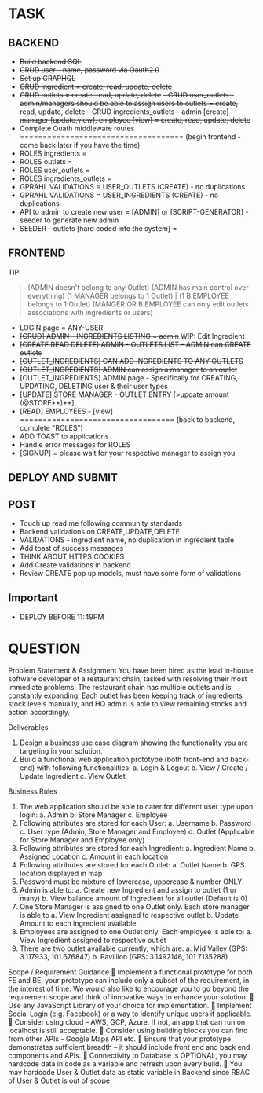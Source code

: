 # TASK
## BACKEND
- ~~Build backend SQL~~
- ~~CRUD user - name, password via Oauth2.0~~
- ~~Set up GRAPHQL~~
- ~~CRUD ingredient = create, read, update, delete~~
- ~~CRUD outlets = create, read, update, delete~~
~~- CRUD user_outlets - admin/managers should be able to assign users to outlets = create, read, update, delete~~
~~- CRUD ingredients_outlets - admin [create] manager [update,view], employee [view] = create, read, update, delete~~
- Complete Ouath middleware routes
==================================== (begin frontend - come back later if you have the time)
- ROLES ingredients =
- ROLES outlets =
- ROLES user_outlets =
- ROLES ingredients_outlets =
- GPRAHL VALIDATIONS = USER_OUTLETS (CREATE) - no duplications
- GPRAHL VALIDATIONS = USER_INGREDIENTS (CREATE) - no duplications
- API to admin to create new user = [ADMIN] or [SCRIPT-GENERATOR] - seeder to generate new admin
- ~~SEEDER - outlets [hard coded into the system] =~~

## FRONTEND
TIP:
> (ADMIN doesn't belong to any Outlet)
> (ADMIN has main control over everything)
> (1 MANAGER belongs to 1 Outlet) | (1 B.EMPLOYEE belongs to 1 Outlet)
> (MANGER OR B.EMPLOYEE can only edit outlets associations with ingredients or users)

- ~~LOGIN page = ANY-USER~~
- ~~[CRUD] ADMIN - INGREDIENTS LISTING = admin~~ WIP: Edit Ingredient
- ~~[CREATE READ DELETE] ADMIN - OUTLETS LIST - ADMIN can CREATE outlets~~
- ~~[OUTLET_INGREDIENTS] CAN ADD INGREDIENTS TO ANY OUTLETS~~
- ~~[OUTLET_INGREDIENTS] ADMIN can assign a manager to an outlet~~
- [OUTLET_INGREDIENTS] ADMIN page - Specifically for CREATING, UPDATING, DELETING user & their user types
- [UPDATE] STORE MANAGER - OUTLET ENTRY [>update amount (@STORE**)**],
- [READ] EMPLOYEES - [view]
================================== (back to backend, complete "ROLES")
- ADD TOAST to applications
- Handle error messages for ROLES
- [SIGNUP] = please wait for your respective manager to assign you

## DEPLOY AND SUBMIT


## POST
- Touch up read.me following community standards
- Backend validations on CREATE,UPDATE,DELETE
- VALIDATIONS - ingredient name, no duplication in ingredient table
- Add toast of success messages
- THINK ABOUT HTTPS COOKIES
- Add Create validations in backend
- Review CREATE pop up models, must have some form of validations

## Important
- DEPLOY BEFORE 11:49PM

# QUESTION
Problem Statement &amp; Assignment
You have been hired as the lead in-house software developer of a restaurant chain, tasked
with resolving their most immediate problems. The restaurant chain has multiple outlets and
is constantly expanding. Each outlet has been keeping track of ingredients stock levels
manually, and HQ admin is able to view remaining stocks and action accordingly.

Deliverables
1. Design a business use case diagram showing the functionality you are targeting in
your solution.
2. Build a functional web application prototype (both front-end and back-end) with
following functionalities:
  a. Login &amp; Logout
  b. View / Create / Update Ingredient
  c. View Outlet

Business Rules
1. The web application should be able to cater for different user type upon login:
  a. Admin
  b. Store Manager
  c. Employee
2. Following attributes are stored for each User:
  a. Username
  b. Password
  c. User type (Admin, Store Manager and Employee)
  d. Outlet (Applicable for Store Manager and Employee only)
3. Following attributes are stored for each Ingredient:
  a. Ingredient Name
  b. Assigned Location
  c. Amount in each location
4. Following attributes are stored for each Outlet:
  a. Outlet Name
  b. GPS location displayed in map
5. Password must be mixture of lowercase, uppercase &amp; number ONLY
6. Admin is able to:
  a. Create new Ingredient and assign to outlet (1 or many)
  b. View balance amount of Ingredient for all outlet (Default is 0)
7. One Store Manager is assigned to one Outlet only. Each store manager is able to
  a. View Ingredient assigned to respective outlet
  b. Update Amount to each ingredient available
8. Employees are assigned to one Outlet only. Each employee is able to:
  a. View Ingredient assigned to respective outlet
9. There are two outlet available currently, which are:
  a. Mid Valley (GPS: 3.117933, 101.676847)
  b. Pavillion (GPS: 3.1492146, 101.7135288)

Scope / Requirement Guidance
 Implement a functional prototype for both FE and BE, your prototype can include only
a subset of the requirement, in the interest of time. We would also like to encourage
you to go beyond the requirement scope and think of innovative ways to enhance
your solution.
 Use any JavaScript Library of your choice for implementation.
 Implement Social Login (e.g. Facebook) or a way to identify unique users if
applicable.
 Consider using cloud – AWS, GCP, Azure. If not, an app that can run on localhost is
still acceptable.
 Consider using building blocks you can find from other APIs - Google Maps API etc.
 Ensure that your prototype demonstrates sufficient breadth – it should include front
end and back end components and APIs.
 Connectivity to Database is OPTIONAL, you may hardcode data in code as a
variable and refresh upon every build.
 You may hardcode User &amp; Outlet data as static variable in Backend since RBAC of
User &amp; Outlet is out of scope.
